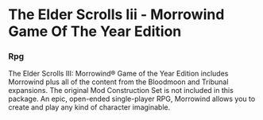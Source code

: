 # The Elder Scrolls Iii - Morrowind Game Of The Year Edition

### Rpg

The Elder Scrolls III: Morrowind® Game of the Year Edition includes Morrowind plus all of the content from the Bloodmoon and Tribunal expansions. The original Mod Construction Set is not included in this package. An epic, open-ended single-player RPG, Morrowind allows you to create and play any kind of character imaginable.
